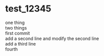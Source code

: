 # test_12345
one thing  
two things  
first commit  
add a second line and modify the second line  
add a third line  
fourth
